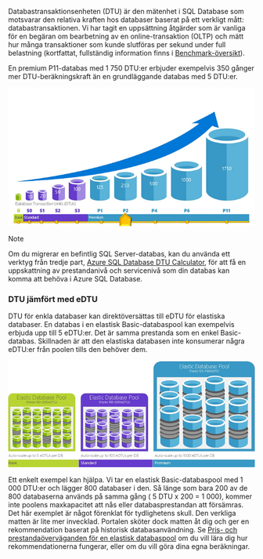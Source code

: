 Databastransaktionsenheten (DTU) är den mätenhet i SQL Database som motsvarar den relativa kraften hos databaser baserat på ett verkligt mått: databastransaktionen. Vi har tagit en uppsättning åtgärder som är vanliga för en begäran om bearbetning av en online-transaktion (OLTP) och mätt hur många transaktioner som kunde slutföras per sekund under full belastning (kortfattat, fullständig information finns i [Benchmark-översikt](../articles/sql-database/sql-database-benchmark-overview.md)). 

En premium P11-databas med 1 750 DTU:er erbjuder exempelvis 350 gånger mer DTU-beräkningskraft än en grundläggande databas med 5 DTU:er. 

![Introduktion till SQL Database: DTU:er för enkla databaser efter nivå.](./media/sql-database-understanding-dtus/single_db_dtus.png)

> [!NOTE]
> Om du migrerar en befintlig SQL Server-databas, kan du använda ett verktyg från tredje part, [Azure SQL Database DTU Calculator](http://dtucalculator.azurewebsites.net/), för att få en uppskattning av prestandanivå och servicenivå som din databas kan komma att behöva i Azure SQL Database.
> 
> 

### DTU jämfört med eDTU
DTU för enkla databaser kan direktöversättas till eDTU för elastiska databaser. En databas i en elastisk Basic-databaspool kan exempelvis erbjuda upp till 5 eDTU:er. Det är samma prestanda som en enkel Basic-databas. Skillnaden är att den elastiska databasen inte konsumerar några eDTU:er från poolen tills den behöver dem. 

![Introduktion till SQL Database: elastiska pooler efter nivå.](./media/sql-database-understanding-dtus/sqldb_elastic_pools.png)

Ett enkelt exempel kan hjälpa. Vi tar en elastisk Basic-databaspool med 1 000 DTU:er och lägger 800 databaser i den. Så länge som bara 200 av de 800 databaserna används på samma gång ( 5 DTU x 200 = 1 000), kommer inte poolens maxkapacitet att nås eller databasprestandan att försämras. Det här exemplet är något förenklat för tydlighetens skull. Den verkliga matten är lite mer invecklad. Portalen sköter dock matten åt dig och ger en rekommendation baserat på historisk databasanvändning. Se [Pris- och prestandaöverväganden för en elastisk databaspool](../articles/sql-database/sql-database-elastic-pool-guidance.md) om du vill lära dig hur rekommendationerna fungerar, eller om du vill göra dina egna beräkningar. 

<!--HONumber=Jun16_HO2-->


